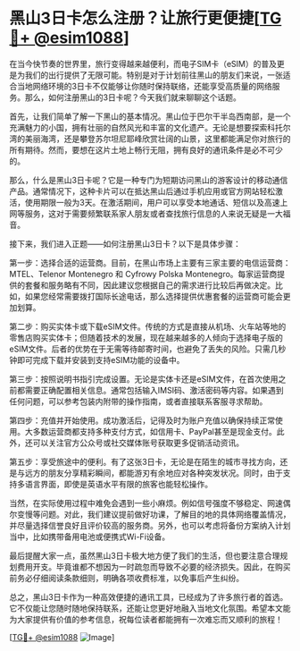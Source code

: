 # 黑山3日卡怎么注册？让旅行更便捷[[TG💪+ @esim1088](https://t.me/s/esim1088)]

在当今快节奏的世界里，旅行变得越来越便利，而电子SIM卡（eSIM）的普及更是为我们的出行提供了无限可能。特别是对于计划前往黑山的朋友们来说，一张适合当地网络环境的3日卡不仅能够让你随时保持联络，还能享受高质量的网络服务。那么，如何注册黑山的3日卡呢？今天我们就来聊聊这个话题。

首先，让我们简单了解一下黑山的基本情况。黑山位于巴尔干半岛西南部，是一个充满魅力的小国，拥有壮丽的自然风光和丰富的文化遗产。无论是想要探索科托尔湾的美丽海湾，还是攀登苏尔坦尼耶峰欣赏壮阔的山景，这里都能满足你对旅行的所有期待。然而，要想在这片土地上畅行无阻，拥有良好的通讯条件是必不可少的。

那么，什么是黑山3日卡呢？它是一种专门为短期访问黑山的游客设计的移动通信产品。通常情况下，这种卡片可以在抵达黑山后通过手机应用或官方网站轻松激活，使用期限一般为3天。在激活期间，用户可以享受本地通话、短信以及高速上网等服务，这对于需要频繁联系家人朋友或者查找旅行信息的人来说无疑是一大福音。

接下来，我们进入正题——如何注册黑山3日卡？以下是具体步骤：

第一步：选择合适的运营商。目前，在黑山市场上主要有三家主要的电信运营商：MTEL、Telenor Montenegro 和 Cyfrowy Polska Montenegro。每家运营商提供的套餐和服务略有不同，因此建议您根据自己的需求进行比较后再做决定。比如，如果您经常需要拨打国际长途电话，那么选择提供优惠套餐的运营商可能会更加划算。

第二步：购买实体卡或下载eSIM文件。传统的方式是直接从机场、火车站等地的零售店购买实体卡；但随着技术的发展，现在越来越多的人倾向于选择电子版的eSIM文件。后者的优势在于无需等待邮寄时间，也避免了丢失的风险。只需几秒钟即可完成下载并安装到支持eSIM功能的设备中。

第三步：按照说明书指引完成设置。无论是实体卡还是eSIM文件，在首次使用之前都需要正确配置相关信息。通常包括输入IMSI码、激活密码等内容。如果遇到任何问题，可以参考包装内附带的操作指南，或者直接联系客服寻求帮助。

第四步：充值并开始使用。成功激活后，记得及时为账户充值以确保持续正常使用。大多数运营商都支持多种支付方式，如信用卡、PayPal甚至是现金支付。此外，还可以关注官方公众号或社交媒体账号获取更多促销活动资讯。

第五步：享受旅途中的便利。有了这张3日卡，无论是在陌生的城市寻找方向，还是与远方的朋友分享精彩瞬间，都能游刃有余地应对各种突发状况。同时，由于支持多语言界面，即使是英语水平有限的旅客也能轻松操作。

当然，在实际使用过程中难免会遇到一些小麻烦。例如信号强度不够稳定、网速偶尔变慢等问题。对此，我们建议提前做好功课，了解目的地的具体网络覆盖情况，并尽量选择信誉良好且评价较高的服务商。另外，也可以考虑将备份方案纳入计划当中，比如携带备用电池或便携式Wi-Fi设备。

最后提醒大家一点，虽然黑山3日卡极大地方便了我们的生活，但也要注意合理规划费用开支。毕竟谁都不想因为一时疏忽而导致不必要的经济损失。因此，在购买前务必仔细阅读条款细则，明确各项收费标准，以免事后产生纠纷。

总之，黑山3日卡作为一种高效便捷的通讯工具，已经成为了许多旅行者的首选。它不仅能让您随时随地保持联系，还能让您更好地融入当地文化氛围。希望本文能为大家提供有价值的参考信息，祝每位读者都能拥有一次难忘而又顺利的旅程！

[[TG💪+ @esim1088](https://t.me/s/esim1088) ![Image](https://i.postimg.cc/4NQfJmqS/Snipaste-2025-05-13-00-14-12.png)]